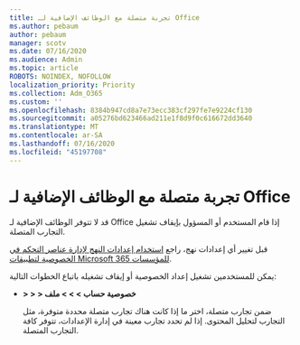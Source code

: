 ```yaml
---
title: تجربة متصلة مع الوظائف الإضافية لـ Office
ms.author: pebaum
author: pebaum
manager: scotv
ms.date: 07/16/2020
ms.audience: Admin
ms.topic: article
ROBOTS: NOINDEX, NOFOLLOW
localization_priority: Priority
ms.collection: Adm_O365
ms.custom: ''
ms.openlocfilehash: 8384b947cd8a7e73ecc383cf297fe7e9224cf130
ms.sourcegitcommit: a05276bd623466ad211e1f8d9f0c616672dd3640
ms.translationtype: MT
ms.contentlocale: ar-SA
ms.lasthandoff: 07/16/2020
ms.locfileid: "45197708"
---
```

# <a name="connected-experience-with-office-add-ins"></a>تجربة متصلة مع الوظائف الإضافية لـ Office

قد لا تتوفر الوظائف الإضافية لـ Office إذا قام المستخدم أو المسؤول بإيقاف تشغيل التجارب المتصلة.

قبل تغيير أي إعدادات نهج، راجع [استخدام إعدادات النهج لإدارة عناصر التحكم في الخصوصية لتطبيقات Microsoft 365 للمؤسسات](https://docs.microsoft.com/deployoffice/privacy/manage-privacy-controls).

يمكن للمستخدمين تشغيل إعداد الخصوصية أو إيقاف تشغيله باتباع الخطوات التالية:

- **> > > خصوصية حساب > > > ملف** 

    ضمن تجارب متصلة، اختر ما إذا كانت هناك تجارب متصلة محددة متوفرة، مثل التجارب لتحليل المحتوى. إذا لم تحدد تجارب معينة في إدارة الإعدادات، تتوفر كافة التجارب المتصلة.
